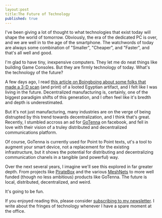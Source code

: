 ```yaml
---
layout:post
title:The Future of Technology
published: true
---
```

I've been giving a lot of thought to what technologies that exist today will shape the world of tomorrow. Obviously, the era of the dedicated PC is over, and we are well in to the age of the smartphone. The watchwords of today are always some combination of "Smaller", "Cheaper", and "Faster", and that's all well and good. 

I'm glad to have tiny, inexpensive computers. They let me do neat things like building Game Consoles. But they are firmly technology of today. What's the technology of the future? 

A few days ago, I read [this article on Boingboing about some folks that made a 3-D scan](http://boingboing.net/2016/02/23/scanning-artists-de-loot-stole.html) (and print) of a looted Egyptian artifact, and I felt like I was living in the future. Decentralized manufacturing is, certainly, one of the biggest paradigim shifts of this generation, and I often feel like it's bredth and depth is underestimated. 

But it's not just manufacturing, many industries are on the verge of being distrupted by this trend towards decentralization, and I think that's great. Recently, I stumbled accross an ad for [GoTenna](http://gotenna.com) on facebook, and fell in love with their vision of a truley distributed and decentralized communications platform. 

Of course, GoTenna is currently used for Point to Point texts, ut's a tool to augment your smart device, not a replacement for the existing infrastructure, but it shows the potential for distributing and decentralizing communication chanels in a tangible (and powerful) way. 

Over the next several years, I imagine we'll see this explored in far greater depth. From projects like [PirateBox](https://piratebox.cc/) and the various [MeshNets](https://www.reddit.com/r/darknetplan) to more well funded (though no less ambitious) products like GoTenna. The future is local, distributed, decentralized, and weird. 

It's going to be fun. 

If you enjoyed reading this, please consider [subscribing to my newsletter](https://tinyletter.com/ajroach42). I write about the fringes of technology whenever I have a spare moment at the office. 
